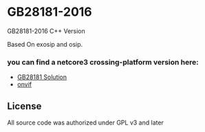 # GB28181-2016

GB28181-2016 C++ Version 

Based On exosip and osip.

### you can find a netcore3 crossing-platform version here:

+ [GB28181 Solution](https://github.com/GB28181)
+ [onvif](https://github.com/use-go/onvif)

## License 

All source code was authorized under GPL v3 and later
